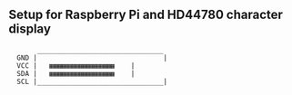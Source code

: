 
## Setup for Raspberry Pi and HD44780 character display


```
       _______________________________
  GND |                               |
  VCC |   ▦▦▦▦▦▦▦▦▦▦▦▦▦▦▦▦    |
  SDA |   ▦▦▦▦▦▦▦▦▦▦▦▦▦▦▦▦    |
  SCL |_______________________________|
  
  
```

